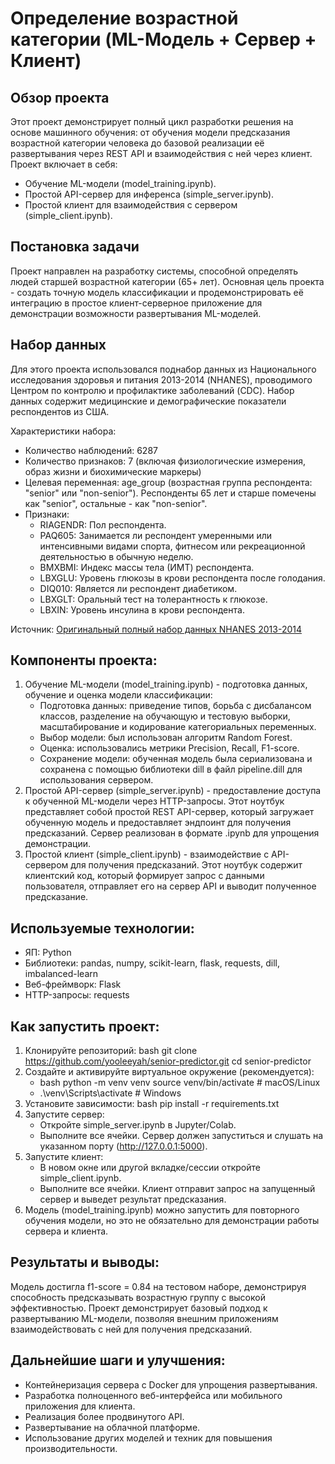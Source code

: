 # Определение возрастной категории (ML-Модель + Сервер + Клиент) 

## Обзор проекта
Этот проект демонстрирует полный цикл разработки решения на основе машинного обучения: от обучения модели предсказания возрастной категории человека до базовой реализации её развертывания через REST API и взаимодействия с ней через клиент.
Проект включает в себя:
* Обучение ML-модели (model_training.ipynb).
* Простой API-сервер для инференса (simple_server.ipynb).
* Простой клиент для взаимодействия с сервером (simple_client.ipynb).

## Постановка задачи
Проект направлен на разработку системы, способной определять людей старшей возрастной категории (65+ лет). 
Основная цель проекта - создать точную модель классификации и продемонстрировать её интеграцию в простое клиент-серверное приложение для демонстрации возможности развертывания ML-моделей.

## Набор данных
Для этого проекта использовался поднабор данных из Национального исследования здоровья и питания 2013-2014 (NHANES), проводимого Центром по контролю и профилактике заболеваний (CDC). Набор данных содержит медицинские и демографические показатели респондентов из США.

Характеристики набора:
* Количество наблюдений: 6287
* Количество признаков: 7 (включая физиологические измерения, образ жизни и биохимические маркеры)
* Целевая переменная: age_group (возрастная группа респондента: "senior" или "non-senior"). Респонденты 65 лет и старше помечены как "senior", остальные - как "non-senior".
* Признаки:
  * RIAGENDR: Пол респондента.
  * PAQ605: Занимается ли респондент умеренными или интенсивными видами спорта, фитнесом или рекреационной деятельностью в обычную неделю.
  * BMXBMI: Индекс массы тела (ИМТ) респондента.
  * LBXGLU: Уровень глюкозы в крови респондента после голодания.
  * DIQ010: Является ли респондент диабетиком.
  * LBXGLT: Оральный тест на толерантность к глюкозе.
  * LBXIN: Уровень инсулина в крови респондента.

Источник: [Оригинальный полный набор данных NHANES 2013-2014](https://wwwn.cdc.gov/nchs/nhanes/search/DataPage.aspx?Component=Questionnaire&CycleBeginYear=2013)

## Компоненты проекта:
1. Обучение ML-модели (model_training.ipynb) - подготовка данных, обучение и оценка модели классификации:
    * Подготовка данных: приведение типов, борьба с дисбалансом классов, разделение на обучающую и тестовую выборки, масштабирование и кодирование категориальных переменных.
    * Выбор модели: был использован алгоритм Random Forest.
    * Оценка: использовались метрики Precision, Recall, F1-score.
    * Сохранение модели: обученная модель была сериализована и сохранена с помощью библиотеки dill в файл pipeline.dill для использования сервером.
2. Простой API-сервер (simple_server.ipynb) - предоставление доступа к обученной ML-модели через HTTP-запросы. Этот ноутбук представляет собой простой REST API-сервер, который загружает обученную модель и предоставляет эндпоинт для получения предсказаний. Сервер реализован в формате .ipynb для упрощения демонстрации.
3. Простой клиент (simple_client.ipynb) - взаимодействие с API-сервером для получения предсказаний. Этот ноутбук содержит клиентский код, который формирует запрос с данными пользователя, отправляет его на сервер API и выводит полученное предсказание.

## Используемые технологии:
* ЯП: Python
* Библиотеки: pandas, numpy, scikit-learn, flask, requests, dill, imbalanced-learn
* Веб-фреймворк: Flask 
* HTTP-запросы: requests

## Как запустить проект:
1. Клонируйте репозиторий: bash git clone https://github.com/yooleeyah/senior-predictor.git cd senior-predictor
2. Создайте и активируйте виртуальное окружение (рекомендуется): 
    * bash python -m venv venv source venv/bin/activate # macOS/Linux
    * .\venv\Scripts\activate # Windows
3. Установите зависимости: bash pip install -r requirements.txt
4. Запустите сервер:
    * Откройте simple_server.ipynb в Jupyter/Colab.
    * Выполните все ячейки. Сервер должен запуститься и слушать на указанном порту (http://127.0.0.1:5000).
5. Запустите клиент:
    * В новом окне или другой вкладке/сессии откройте simple_client.ipynb.
    * Выполните все ячейки. Клиент отправит запрос на запущенный сервер и выведет результат предсказания.
6. Модель (model_training.ipynb) можно запустить для повторного обучения модели, но это не обязательно для демонстрации работы сервера и клиента.

## Результаты и выводы:
Модель достигла f1-score = 0.84 на тестовом наборе, демонстрируя способность предсказывать возрастную группу с высокой эффективностью.
Проект демонстрирует базовый подход к развертыванию ML-модели, позволяя внешним приложениям взаимодействовать с ней для получения предсказаний.

## Дальнейшие шаги и улучшения:
* Контейнеризация сервера с Docker для упрощения развертывания.
* Разработка полноценного веб-интерфейса или мобильного приложения для клиента.
* Реализация более продвинутого API.
* Развертывание на облачной платформе.
* Использование других моделей и техник для повышения производительности.
